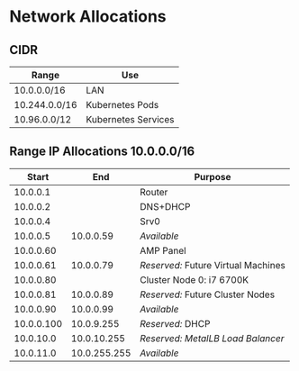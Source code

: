# Network Allocations

## CIDR

Range         | Use
--------------|----------------------
10.0.0.0/16   | LAN
10.244.0.0/16 | Kubernetes Pods
10.96.0.0/12  | Kubernetes Services


## Range IP Allocations 10.0.0.0/16

Start      | End            | Purpose                                          
-----------|----------------|--------------------------------------------------
10.0.0.1   |                | Router                                           
10.0.0.2   |                | DNS+DHCP                                           
10.0.0.4   |                | Srv0                                             
10.0.0.5   | 10.0.0.59      | *Available*                                      
10.0.0.60  |                | AMP Panel                                        
10.0.0.61  | 10.0.0.79      | *Reserved:* Future Virtual Machines              
10.0.0.80  |                | Cluster Node 0: i7 6700K                         
10.0.0.81  | 10.0.0.89      | *Reserved:* Future Cluster Nodes                 
10.0.0.90  | 10.0.0.99      | *Available*
10.0.0.100 | 10.0.9.255     | *Reserved:* DHCP                                 
10.0.10.0  | 10.0.10.255    | *Reserved: MetalLB Load Balancer*
10.0.11.0  | 10.0.255.255   | *Available*                                      
